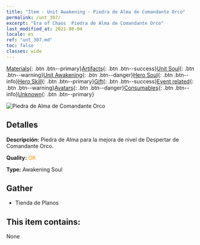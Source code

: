```yaml
---
title: "Item - Unit Awakening - Piedra de Alma de Comandante Orco"
permalink: /unt_307/
excerpt: "Era of Chaos  Piedra de Alma de Comandante Orco"
last_modified_at: 2021-08-04
locale: es
ref: "unt_307.md"
toc: false
classes: wide
---
```

 [Materials](/ItemsES/){: .btn .btn--primary}[Artifacts](/ItemsES/Artifacts/){: .btn .btn--success}[Unit Soul](/ItemsES/UnitSoul/){: .btn .btn--warning}[Unit Awakening](/ItemsES/UnitAwakening/){: .btn .btn--danger}[Hero Soul](/ItemsES/HeroSoul/){: .btn .btn--info}[Hero Skill](/ItemsES/HeroSkill/){: .btn .btn--primary}[Gift](/ItemsES/Gift/){: .btn .btn--success}[Event related](/ItemsES/Events/){: .btn .btn--warning}[Avatars](/ItemsES/Avatars/){: .btn .btn--danger}[Consumables](/ItemsES/Consumables/){: .btn .btn--info}[Unknown](/ItemsES/Unknown/){: .btn .btn--primary}

 ![Piedra de Alma de Comandante Orco](/images/u/tia_banshouren.jpg)

## Detalles
 **Descripción:** Piedra de Alma para la mejora de nivel de Despertar de Comandante Orco.

 **Quality:** <span style="color: #FF8C00">OK</span>

 **Type:** Awakening Soul

## Gather

*    Tienda de Planos 

## This item contains:

  None

